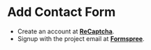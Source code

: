 # Add Contact Form

- Create an account at [**ReCaptcha**](https://www.google.com/recaptcha).
- Signup with the project email at [**Formspree**](https://formspree.io/).